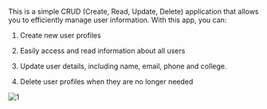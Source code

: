 This is a simple CRUD (Create, Read, Update, Delete) application that allows you to efficiently manage user information. With this app, you can:

1. Create new user profiles

2. Easily access and read information about all users

3. Update user details, including name, email, phone and college.

4. Delete user profiles when they are no longer needed

![1](https://github.com/fahad1722/CRUD-Application/assets/127012601/18128e23-474d-40fa-bc2d-3d85aee64571)
